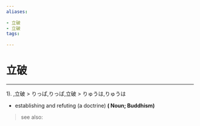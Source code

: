 ```yaml
---
aliases:
    
- 立破
- 立破
tags:
    
---
```


# 立破
---
1).
,立破 > りっぱ,りっぱ,立破 > りゅうは,りゅうは

- establishing and refuting (a doctrine)
**( Noun; Buddhism)**
> see also: 
            